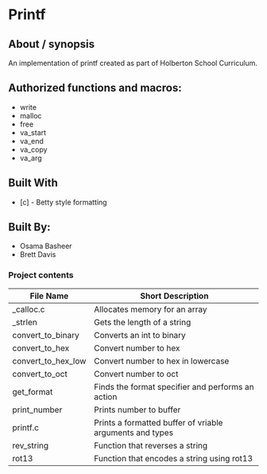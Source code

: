 # Printf

## About / synopsis
An implementation of printf created as part of Holberton School Curriculum.

## Authorized functions and macros:
* write
* malloc
* free
* va_start
* va_end
* va_copy
* va_arg

## Built With

* [c] - Betty style formatting

## Built By:
* Osama Basheer
* Brett Davis

### Project contents

| File Name | Short Description |
| --- | --- |
|_calloc.c|Allocates memory for an array|
|_strlen|Gets the length of a string|
|convert_to_binary|Converts an int to binary|
|convert_to_hex|Convert number to hex|
|convert_to_hex_low|Convert number to hex in lowercase|
|convert_to_oct|Convert number to oct|
|get_format|Finds the format specifier and performs an action|
|print_number|Prints number to  buffer|
|printf.c|Prints a formatted buffer of vriable arguments and types|
|rev_string|Function that reverses a string|
|rot13|Function that encodes a string using rot13|
